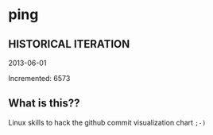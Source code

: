 # ping

## HISTORICAL ITERATION
2013-06-01

Incremented: 6573

## What is this?? 
Linux skills to hack the github commit visualization chart `;-)`
